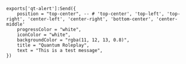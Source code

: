     exports['qt-alert']:Send({
        position = "top-center", -- # 'top-center', 'top-left', 'top-right', 'center-left', 'center-right', 'bottom-center', 'center-middle'
        progressColor = "white",
        iconColor = "white",  
        backgroundColor = "rgba(11, 12, 13, 0.8)", 
        title = "Quantum Roleplay",   
        text = "This is a test message",   
    })
